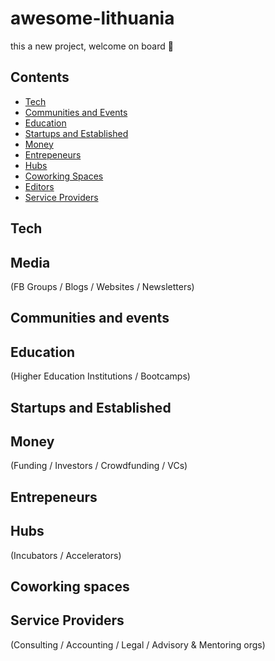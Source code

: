 # awesome-lithuania

this a new project, welcome on board 👋

## Contents

- [Tech](#tech)
- [Communities and Events](#communities-and-events)
- [Education](#education)
- [Startups and Established](#startups-and-established)
- [Money](#money)
- [Entrepeneurs](#entrepeneurs)
- [Hubs](#hubs)
- [Coworking Spaces](#coworking-spaces)
- [Editors](#editors)
- [Service Providers](#service-providers)

## Tech


## Media 
(FB Groups / Blogs / Websites / Newsletters)


## Communities and events


## Education
(Higher Education Institutions / Bootcamps)


## Startups and Established


## Money
(Funding / Investors / Crowdfunding / VCs)


## Entrepeneurs


## Hubs
(Incubators / Accelerators)


## Coworking spaces


## Service Providers
(Consulting / Accounting / Legal / Advisory & Mentoring orgs)
